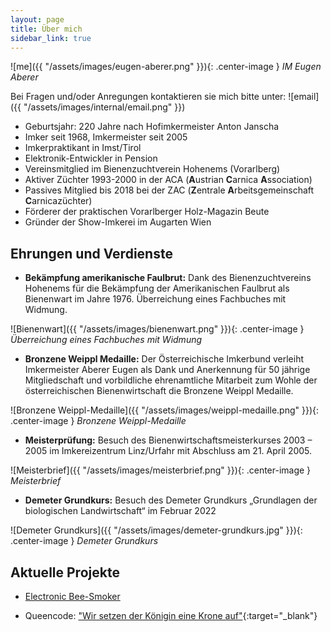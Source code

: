 ```yaml
---
layout: page
title: Über mich
sidebar_link: true
---
```


![me]({{ "/assets/images/eugen-aberer.png" }}){: .center-image }
*IM Eugen Aberer*

Bei Fragen und/oder Anregungen kontaktieren sie mich bitte unter:
![email]({{ "/assets/images/internal/email.png" }})

- Geburtsjahr: 220 Jahre nach Hofimkermeister Anton Janscha
- Imker seit 1968, Imkermeister seit 2005
- Imkerpraktikant in Imst/Tirol
- Elektronik-Entwickler in Pension
- Vereinsmitglied im Bienenzuchtverein Hohenems (Vorarlberg)
- Aktiver Züchter 1993-2000 in der ACA (**A**ustrian **C**arnica **A**ssociation)
- Passives Mitglied bis 2018 bei der ZAC (**Z**entrale **A**rbeitsgemeinschaft **C**arnicazüchter)
- Förderer der praktischen Vorarlberger Holz-Magazin Beute
- Gründer der Show-Imkerei im Augarten Wien

## Ehrungen und Verdienste
- **Bekämpfung amerikanische Faulbrut:** Dank des Bienenzuchtvereins Hohenems für die Bekämpfung der Amerikanischen Faulbrut als Bienenwart im Jahre 1976. Überreichung eines Fachbuches mit Widmung.

![Bienenwart]({{ "/assets/images/bienenwart.png" }}){: .center-image }
*Überreichung eines Fachbuches mit Widmung*

- **Bronzene Weippl Medaille:** Der Österreichische Imkerbund verleiht Imkermeister Aberer Eugen als Dank und Anerkennung für 50 jährige Mitgliedschaft und vorbildliche ehrenamtliche Mitarbeit zum Wohle der österreichischen Bienenwirtschaft die Bronzene Weippl Medaille.

![Bronzene Weippl-Medaille]({{ "/assets/images/weippl-medaille.png" }}){: .center-image }
*Bronzene Weippl-Medaille*

- **Meisterprüfung:** Besuch des Bienenwirtschaftsmeisterkurses 2003 – 2005 im Imkereizentrum Linz/Urfahr mit Abschluss am 21. April 2005.

![Meisterbrief]({{ "/assets/images/meisterbrief.png" }}){: .center-image }
*Meisterbrief*

- **Demeter Grundkurs:** Besuch des Demeter Grundkurs „Grundlagen der biologischen Landwirtschaft“ im Februar 2022

![Demeter Grundkurs]({{ "/assets/images/demeter-grundkurs.jpg" }}){: .center-image }
*Demeter Grundkurs*

## Aktuelle Projekte

- [Electronic Bee-Smoker](/projekte/2022/04/20/bee-smoker.html)

- Queencode:
["Wir setzen der Königin eine Krone auf"](https://www.biene-oesterreich.at/queen-code-wir-setzen-der-koenigin-eine-krone-auf+2500+1136954){:target="_blank"}